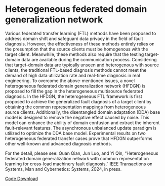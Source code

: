 # Heterogeneous federated domain generalization network

Various federated transfer learning (FTL) methods have been proposed to address domain shift and safeguard data privacy in the field of fault diagnosis. However, the effectiveness of these methods entirely relies on the presumption that the source clients must be homogenous with the target client. Meanwhile, these methods also require that the testing target-domain data are available during the communication process. Considering that target-domain data are typically unseen and heterogenous with source clients, the traditional FTL-based diagnosis methods cannot meet the demand of high data utilization rate and real-time diagnosis in real engineering. To overcome the above-mentioned issues, a novel heterogeneous federated domain generalization network (HFDGN) is proposed to fill the gap in the heterogeneous multisource federated diagnosis. In the HFDGN, the heterogeneous FTL framework is first proposed to achieve the generalized fault diagnosis of a target client by obtaining the common representation mappings from heterogeneous source clients. Additionally, the disentangled domain adaptation (DDA) base model is designed to remove the negative effect caused by noise. This model can enhance the ability of domain confusion and extract the inherent fault-relevant features. The asynchronous unbalanced update paradigm is utilized to optimize the DDA base model. Experimental results on two heterogeneous federated transfer cases prove that HFDGN outperforms other well-known and advanced diagnosis methods.

 

For the detail, please see: Quan Qian, Jun Luo, and Yi Qin, “Heterogeneous federated domain generalization network with common representation learning for cross-load machinery fault diagnosis,” IEEE Transactions on Systems, Man and Cybernetics: Systems, 2024, in press.

[Code Download](https://github.com/QinYi-team/HFDGN) 